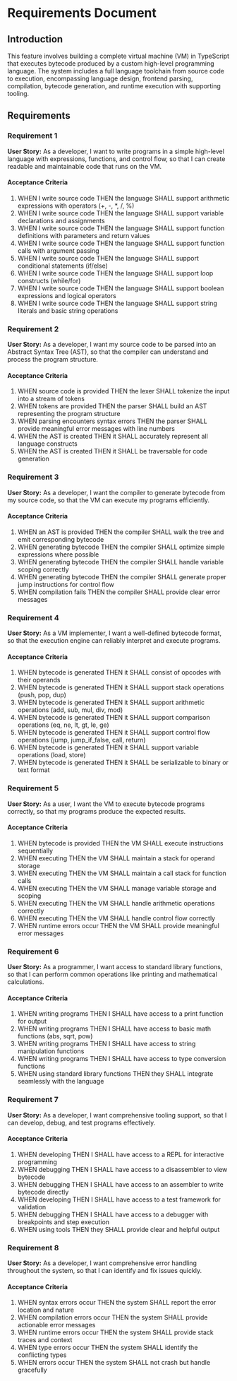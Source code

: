 # Requirements Document

## Introduction

This feature involves building a complete virtual machine (VM) in TypeScript that executes bytecode produced by a custom high-level programming language. The system includes a full language toolchain from source code to execution, encompassing language design, frontend parsing, compilation, bytecode generation, and runtime execution with supporting tooling.

## Requirements

### Requirement 1

**User Story:** As a developer, I want to write programs in a simple high-level language with expressions, functions, and control flow, so that I can create readable and maintainable code that runs on the VM.

#### Acceptance Criteria

1. WHEN I write source code THEN the language SHALL support arithmetic expressions with operators (+, -, *, /, %)
2. WHEN I write source code THEN the language SHALL support variable declarations and assignments
3. WHEN I write source code THEN the language SHALL support function definitions with parameters and return values
4. WHEN I write source code THEN the language SHALL support function calls with argument passing
5. WHEN I write source code THEN the language SHALL support conditional statements (if/else)
6. WHEN I write source code THEN the language SHALL support loop constructs (while/for)
7. WHEN I write source code THEN the language SHALL support boolean expressions and logical operators
8. WHEN I write source code THEN the language SHALL support string literals and basic string operations

### Requirement 2

**User Story:** As a developer, I want my source code to be parsed into an Abstract Syntax Tree (AST), so that the compiler can understand and process the program structure.

#### Acceptance Criteria

1. WHEN source code is provided THEN the lexer SHALL tokenize the input into a stream of tokens
2. WHEN tokens are provided THEN the parser SHALL build an AST representing the program structure
3. WHEN parsing encounters syntax errors THEN the parser SHALL provide meaningful error messages with line numbers
4. WHEN the AST is created THEN it SHALL accurately represent all language constructs
5. WHEN the AST is created THEN it SHALL be traversable for code generation

### Requirement 3

**User Story:** As a developer, I want the compiler to generate bytecode from my source code, so that the VM can execute my programs efficiently.

#### Acceptance Criteria

1. WHEN an AST is provided THEN the compiler SHALL walk the tree and emit corresponding bytecode
2. WHEN generating bytecode THEN the compiler SHALL optimize simple expressions where possible
3. WHEN generating bytecode THEN the compiler SHALL handle variable scoping correctly
4. WHEN generating bytecode THEN the compiler SHALL generate proper jump instructions for control flow
5. WHEN compilation fails THEN the compiler SHALL provide clear error messages

### Requirement 4

**User Story:** As a VM implementer, I want a well-defined bytecode format, so that the execution engine can reliably interpret and execute programs.

#### Acceptance Criteria

1. WHEN bytecode is generated THEN it SHALL consist of opcodes with their operands
2. WHEN bytecode is generated THEN it SHALL support stack operations (push, pop, dup)
3. WHEN bytecode is generated THEN it SHALL support arithmetic operations (add, sub, mul, div, mod)
4. WHEN bytecode is generated THEN it SHALL support comparison operations (eq, ne, lt, gt, le, ge)
5. WHEN bytecode is generated THEN it SHALL support control flow operations (jump, jump_if_false, call, return)
6. WHEN bytecode is generated THEN it SHALL support variable operations (load, store)
7. WHEN bytecode is generated THEN it SHALL be serializable to binary or text format

### Requirement 5

**User Story:** As a user, I want the VM to execute bytecode programs correctly, so that my programs produce the expected results.

#### Acceptance Criteria

1. WHEN bytecode is provided THEN the VM SHALL execute instructions sequentially
2. WHEN executing THEN the VM SHALL maintain a stack for operand storage
3. WHEN executing THEN the VM SHALL maintain a call stack for function calls
4. WHEN executing THEN the VM SHALL manage variable storage and scoping
5. WHEN executing THEN the VM SHALL handle arithmetic operations correctly
6. WHEN executing THEN the VM SHALL handle control flow correctly
7. WHEN runtime errors occur THEN the VM SHALL provide meaningful error messages

### Requirement 6

**User Story:** As a programmer, I want access to standard library functions, so that I can perform common operations like printing and mathematical calculations.

#### Acceptance Criteria

1. WHEN writing programs THEN I SHALL have access to a print function for output
2. WHEN writing programs THEN I SHALL have access to basic math functions (abs, sqrt, pow)
3. WHEN writing programs THEN I SHALL have access to string manipulation functions
4. WHEN writing programs THEN I SHALL have access to type conversion functions
5. WHEN using standard library functions THEN they SHALL integrate seamlessly with the language

### Requirement 7

**User Story:** As a developer, I want comprehensive tooling support, so that I can develop, debug, and test programs effectively.

#### Acceptance Criteria

1. WHEN developing THEN I SHALL have access to a REPL for interactive programming
2. WHEN debugging THEN I SHALL have access to a disassembler to view bytecode
3. WHEN debugging THEN I SHALL have access to an assembler to write bytecode directly
4. WHEN developing THEN I SHALL have access to a test framework for validation
5. WHEN debugging THEN I SHALL have access to a debugger with breakpoints and step execution
6. WHEN using tools THEN they SHALL provide clear and helpful output

### Requirement 8

**User Story:** As a developer, I want comprehensive error handling throughout the system, so that I can identify and fix issues quickly.

#### Acceptance Criteria

1. WHEN syntax errors occur THEN the system SHALL report the error location and nature
2. WHEN compilation errors occur THEN the system SHALL provide actionable error messages
3. WHEN runtime errors occur THEN the system SHALL provide stack traces and context
4. WHEN type errors occur THEN the system SHALL identify the conflicting types
5. WHEN errors occur THEN the system SHALL not crash but handle gracefully